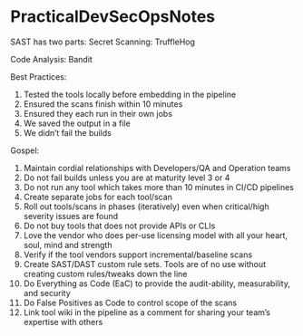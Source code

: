 # PracticalDevSecOpsNotes
SAST has two parts: 
Secret Scanning: 
TruffleHog 

Code Analysis: 
Bandit 

Best Practices: 
1. Tested the tools locally before embedding in the pipeline
2. Ensured the scans finish within 10 minutes
3. Ensured they each run in their own jobs
4. We saved the output in a file
5. We didn’t fail the builds

Gospel: 
1. Maintain cordial relationships with Developers/QA and Operation teams
2. Do not fail builds unless you are at maturity level 3 or 4
3. Do not run any tool which takes more than 10 minutes in CI/CD pipelines
4. Create separate jobs for each tool/scan
5. Roll out tools/scans in phases (iteratively) even when critical/high severity issues are found
6. Do not buy tools that does not provide APIs or CLIs
7. Love the vendor who does per-use licensing model with all your heart, soul, mind and strength
8. Verify if the tool vendors support incremental/baseline scans
9. Create SAST/DAST custom rule sets. Tools are of no use without creating custom rules/tweaks down the line
10. Do Everything as Code (EaC) to provide the audit-ability, measurability, and security
11. Do False Positives as Code to control scope of the scans
12. Link tool wiki in the pipeline as a comment for sharing your team’s expertise with others
